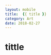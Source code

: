 ```yaml
---
layout: mobile
title:  {{ title }}
category: Art
date: 2018-02-27
---
```


tittle
=====================